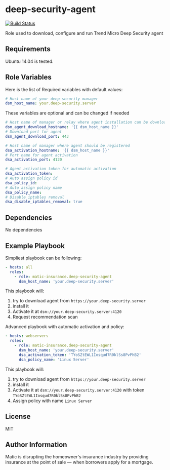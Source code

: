 deep-security-agent
=========
[![Build Status](https://travis-ci.org/matic-insurance/ansible-deep-security-agent.svg?branch=feature%2Fupdate_playbook)](https://travis-ci.org/matic-insurance/ansible-deep-security-agent)

Role used to download, configure and run Trend Micro Deep Security agent

Requirements
------------

Ubuntu 14.04 is tested.

Role Variables
--------------

Here is the list of Required variables with default values:
```yaml
# Host name of your deep security manager
dsm_host_name: your.deep-security.server

```
These variables are optional and can be changed if needed
```yaml
# Host name of manager or relay where agent installation can be downloaded
dsm_agent_download_hostname: '{{ dsm_host_name }}'
# Download port for agent
dsm_agent_download_port: 443

# Host name of manager where agent should be registered
dsa_activation_hostname: '{{ dsm_host_name }}'
# Port name for agent activation
dsa_activation_port: 4120

# Agent activation token for automatic activation
dsa_activation_token:
# Auto assign policy id
dsa_policy_id:
# Auto assign policy name
dsa_policy_name:
# Disable iptables removal
dsa_disable_iptables_removal: true
```

Dependencies
------------

No dependencies

Example Playbook
----------------

Simpliest playbook can be following:

```yaml
- hosts: all
  roles:
    - role: matic-insurance.deep-security-agent
      dsm_host_name: 'your.deep-security.server'
```

This playbook will:
1. try to download agent from `https://your.deep-security.server`
1. install it
1. Activate it at `dsm://your.deep-security.server:4120`
1. Request recommendation scan

Advanced playbook with automatic activation and policy:
```yaml
- hosts: webservers
  roles:
    - role: matic-insurance.deep-security-agent
      dsm_host_name: 'your.deep-security.server'
      dsa_activation_token: 'TYoSZtEWL1Iosqud7R0klSs8PvPhB2'
      dsa_policy_name: 'Linux Server'
```

This playbook will:
1. try to download agent from `https://your.deep-security.server`
1. install it
1. Activate it at `dsm://your.deep-security.server:4120` with token `TYoSZtEWL1Iosqud7R0klSs8PvPhB2` 
1. Assign policy with name `Linux Server`

License
-------

MIT

Author Information
------------------

Matic is disrupting the homeowner's insurance
industry by providing insurance at the point of sale —
when borrowers apply for a mortgage.

